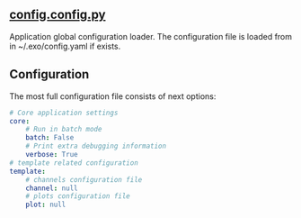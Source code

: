 ## [config.config.py](https://github.com/ksamdev/exo_plots/blob/master/config/config.py)

Application global configuration loader. The configuration file is loaded from
in ~/.exo/config.yaml if exists.

## Configuration

The most full configuration file consists of next options:

```yaml
# Core application settings
core:
    # Run in batch mode
    batch: False
    # Print extra debugging information
    verbose: True
# template related configuration
template:
    # channels configuration file
    channel: null
    # plots configuration file
    plot: null
```
